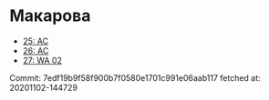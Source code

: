 # Макарова
- [25: AC](25.md)
- [26: AC](26.md)
- [27: WA 02](27.md)

Commit: 7edf19b9f58f900b7f0580e1701c991e06aab117
 fetched at: 20201102-144729
